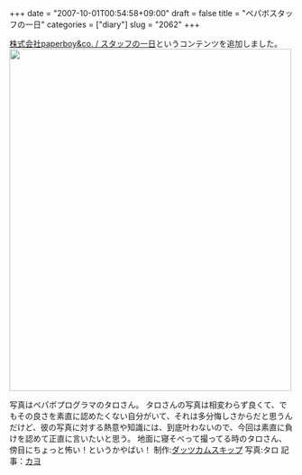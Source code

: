 +++
date = "2007-10-01T00:54:58+09:00"
draft = false
title = "ペパボスタッフの一日"
categories = ["diary"]
slug = "2062"
+++

<a href="http://www.paperboy.co.jp/recruit/staff/" target="_blank">株式会社paperboy&co. / スタッフの一日</a>というコンテンツを追加しました。
<a href="http://www.paperboy.co.jp/recruit/staff/" target="_blank"><img src="http://ieiriblog.img.jugem.jp/20071001_364032.jpg" width="500" height="607" alt="" class="pict" /></a>

<!--more-->
写真はペパボプログラマのタロさん。
タロさんの写真は相変わらず良くて、でもその良さを素直に認めたくない自分がいて、それは多分悔しさからだと思うんだけど、彼の写真に対する熱意や知識には、到底叶わないので、今回は素直に負けを認めて正直に言いたいと思う。
地面に寝そべって撮ってる時のタロさん、傍目にちょっと怖い！というかやばい！
制作:<a href="http://daiskip.com" target="_blank">ダッツカムスキップ</a>
写真:タロ
記事：<a href="http://paperboy.jugem.jp" target="_blank">カヨ</a>
